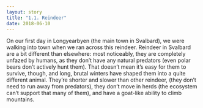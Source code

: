 ```yaml
---
layout: story
title: "1.1. Reindeer"
date: 2018-06-10
---
```

On our first day in Longyearbyen (the main town in Svalbard), we were walking into town when we ran across this reindeer. Reindeer in Svalbard are a bit different than elsewhere: most noticeably, they are completely unfazed by humans, as they don’t have any natural predators (even polar bears don’t actively hunt them). That doesn’t mean it’s easy for them to survive, though, and long, brutal winters have shaped them into a quite different animal. They’re shorter and slower than other reindeer, (they don’t need to run away from predators), they don’t move in herds (the ecosystem can’t support that many of them), and have a goat-like ability to climb mountains.

